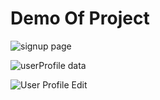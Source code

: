# Demo Of Project

![signup page](https://github.com/user-attachments/assets/2bdbabb8-c73a-41f1-a032-bfc8884d8dca)

![userProfile data](https://github.com/user-attachments/assets/d76b7b69-575e-41a1-95de-ec5926b578d6)

![User Profile Edit](https://github.com/user-attachments/assets/f29853cf-da12-4417-b5c9-761e309ba858)
